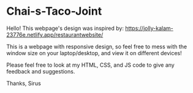 # Chai-s-Taco-Joint

Hello!
This webpage's design was inspired by: https://jolly-kalam-23776e.netlify.app/restaurantwebsite/

This is a webpage with responsive design, so feel free to mess with the window size on your laptop/desktop, and view it on different devices!

Please feel free to look at my HTML, CSS, and JS code to give any feedback and suggestions.

Thanks,
Sirus
